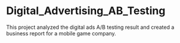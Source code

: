 # Digital_Advertising_AB_Testing
This project analyzed the digital ads A/B testing result and created a business report for a mobile game company.
